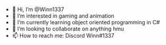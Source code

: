 - 👋 Hi, I’m @Winn1337
- 👀 I’m interested in gaming and animation
- 🌱 I’m currently learning object oriented programming in C#
- 💞️ I’m looking to collaborate on anything hmu
- 📫 How to reach me: Discord Winn#1337

<!---
Winn1337/Winn1337 is a ✨ special ✨ repository because its `README.md` (this file) appears on your GitHub profile.
You can click the Preview link to take a look at your changes.
--->
